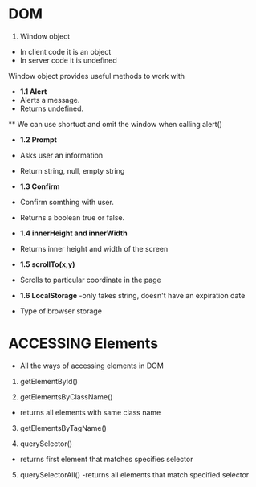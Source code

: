# DOM

1. Window object
- In client code it is an object
- In server code it is undefined

Window object provides useful methods to work with

- **1.1 Alert**
- Alerts a message. 
- Returns undefined.

** We can use shortuct and omit the window when calling alert()

- **1.2 Prompt**
- Asks user an information
- Return string, null, empty string

- **1.3 Confirm**
- Confirm somthing with user.
- Returns a boolean true or false.

- **1.4 innerHeight and innerWidth**
- Returns inner height and width of the screen

- **1.5 scrollTo(x,y)**
- Scrolls to particular coordinate in the page

- **1.6 LocalStorage**
-only takes string, doesn't have an expiration date
- Type of browser storage


# ACCESSING Elements
- All the ways of accessing elements in DOM

1. getElementById()

2. getElementsByClassName()
  - returns all elements with same class name
  
3. getElementsByTagName()

4. querySelector()
  - returns first element that matches specifies selector

5. querySelectorAll()
 -returns all elements that match specified selector